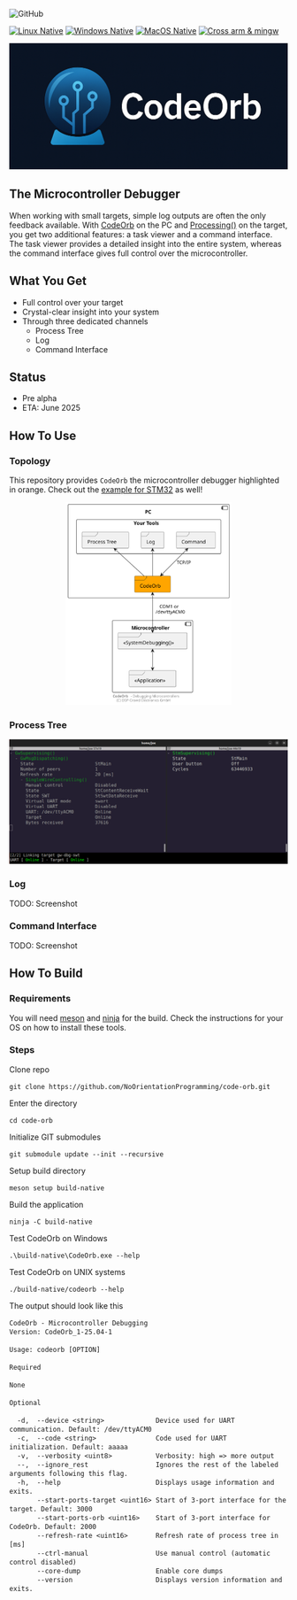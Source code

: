 
<h2 id="codeorb-start" style="display:none;"></h2>

![GitHub](https://img.shields.io/github/license/NoOrientationProgramming/code-orb?style=plastic)

[![Linux Native](https://github.com/NoOrientationProgramming/code-orb/actions/workflows/linux-native.yml/badge.svg?branch=main)](https://github.com/NoOrientationProgramming/code-orb/actions/workflows/linux-native.yml) [![Windows Native](https://github.com/NoOrientationProgramming/code-orb/actions/workflows/windows-native.yml/badge.svg?branch=main)](https://github.com/NoOrientationProgramming/code-orb/actions/workflows/windows-native.yml) [![MacOS Native](https://github.com/NoOrientationProgramming/code-orb/actions/workflows/macos-native.yml/badge.svg)](https://github.com/NoOrientationProgramming/code-orb/actions/workflows/macos-native.yml) [![Cross arm & mingw](https://github.com/NoOrientationProgramming/code-orb/actions/workflows/arm-and-mingw.yml/badge.svg?branch=main)](https://github.com/NoOrientationProgramming/code-orb/actions/workflows/arm-and-mingw.yml)

<p align="center">
  <kbd>
    <img src="https://raw.githubusercontent.com/NoOrientationProgramming/code-orb/main/doc/res/codeorb.png" style="width: 700px; max-width:100%"/>
  </kbd>
</p>

## The Microcontroller Debugger

When working with small targets, simple log outputs are often the only feedback available.
With [CodeOrb](https://github.com/NoOrientationProgramming/code-orb#codeorb-start) on the PC and
[Processing()](https://github.com/NoOrientationProgramming/ProcessingCore#processing-start) on the target,
you get two additional features: a task viewer and a command interface.
The task viewer provides a detailed insight into the entire system, whereas the command interface gives full control over the microcontroller.

## What You Get

- Full control over your target
- Crystal-clear insight into your system
- Through three dedicated channels
  - Process Tree
  - Log
  - Command Interface

## Status

- Pre alpha
- ETA: June 2025

## How To Use

### Topology

This repository provides `CodeOrb` the microcontroller debugger highlighted in orange. Check out the [example for STM32](https://github.com/NoOrientationProgramming/hello-world-stm32) as well!

<p align="center">
  <kbd>
    <img src="https://raw.githubusercontent.com/NoOrientationProgramming/code-orb/main/doc/system/topology.svg" style="width: 300px; max-width:100%"/>
  </kbd>
</p>

### Process Tree

<p align="center">
  <kbd>
    <img src="https://raw.githubusercontent.com/NoOrientationProgramming/code-orb/main/doc/screenshots/Screenshot%20from%202025-04-08%2022-40-02.png" style="width: 700px; max-width:100%"/>
  </kbd>
</p>

### Log

TODO: Screenshot

### Command Interface

TODO: Screenshot

## How To Build

### Requirements

You will need [meson](https://mesonbuild.com/) and [ninja](https://ninja-build.org/) for the build.
Check the instructions for your OS on how to install these tools.

### Steps

Clone repo
```
git clone https://github.com/NoOrientationProgramming/code-orb.git
```

Enter the directory
```
cd code-orb
```

Initialize GIT submodules
```
git submodule update --init --recursive
```

Setup build directory
```
meson setup build-native
```

Build the application
```
ninja -C build-native
```

Test CodeOrb on Windows
```
.\build-native\CodeOrb.exe --help
```

Test CodeOrb on UNIX systems
```
./build-native/codeorb --help
```

The output should look like this
```
CodeOrb - Microcontroller Debugging
Version: CodeOrb_1-25.04-1

Usage: codeorb [OPTION]

Required

None

Optional

  -d,  --device <string>             Device used for UART communication. Default: /dev/ttyACM0
  -c,  --code <string>               Code used for UART initialization. Default: aaaaa
  -v,  --verbosity <uint8>           Verbosity: high => more output
  --,  --ignore_rest                 Ignores the rest of the labeled arguments following this flag.
  -h,  --help                        Displays usage information and exits.
       --start-ports-target <uint16> Start of 3-port interface for the target. Default: 3000
       --start-ports-orb <uint16>    Start of 3-port interface for CodeOrb. Default: 2000
       --refresh-rate <uint16>       Refresh rate of process tree in [ms]
       --ctrl-manual                 Use manual control (automatic control disabled)
       --core-dump                   Enable core dumps
       --version                     Displays version information and exits.
```
